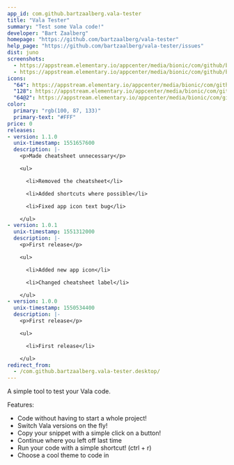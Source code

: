 ```yaml
---
app_id: com.github.bartzaalberg.vala-tester
title: "Vala Tester"
summary: "Test some Vala code!"
developer: "Bart Zaalberg"
homepage: "https://github.com/bartzaalberg/vala-tester"
help_page: "https://github.com/bartzaalberg/vala-tester/issues"
dist: juno
screenshots:
  - https://appstream.elementary.io/appcenter/media/bionic/com/github/bartzaalberg.vala-tester/8622ADD835B49511E234B958DF66D06B/screenshots/image-1_orig.png
  - https://appstream.elementary.io/appcenter/media/bionic/com/github/bartzaalberg.vala-tester/8622ADD835B49511E234B958DF66D06B/screenshots/image-2_orig.png
icons:
  "64": https://appstream.elementary.io/appcenter/media/bionic/com/github/bartzaalberg.vala-tester/8622ADD835B49511E234B958DF66D06B/icons/64x64/com.github.bartzaalberg.vala-tester_com.github.bartzaalberg.vala-tester.png
  "128": https://appstream.elementary.io/appcenter/media/bionic/com/github/bartzaalberg.vala-tester/8622ADD835B49511E234B958DF66D06B/icons/128x128/com.github.bartzaalberg.vala-tester_com.github.bartzaalberg.vala-tester.png
  "64@2": https://appstream.elementary.io/appcenter/media/bionic/com/github/bartzaalberg.vala-tester/8622ADD835B49511E234B958DF66D06B/icons/64x64@2/com.github.bartzaalberg.vala-tester_com.github.bartzaalberg.vala-tester.png
color:
  primary: "rgb(100, 87, 133)"
  primary-text: "#FFF"
price: 0
releases:
- version: 1.1.0
  unix-timestamp: 1551657600
  description: |-
    <p>Made cheatsheet unnecessary</p>

    <ul>

      <li>Removed the cheatsheet</li>

      <li>Added shortcuts where possible</li>

      <li>Fixed app icon text bug</li>

    </ul>
- version: 1.0.1
  unix-timestamp: 1551312000
  description: |-
    <p>First release</p>

    <ul>

      <li>Added new app icon</li>

      <li>Changed cheatsheet label</li>

    </ul>
- version: 1.0.0
  unix-timestamp: 1550534400
  description: |-
    <p>First release</p>

    <ul>

      <li>First release</li>

    </ul>
redirect_from:
  - /com.github.bartzaalberg.vala-tester.desktop/
---
```


<p>A simple tool to test your Vala code.</p>
<p>Features:</p>
<ul>
  <li>Code without having to start a whole project!</li>
  <li>Switch Vala versions on the fly!</li>
  <li>Copy your snippet with a simple click on a button!</li>
  <li>Continue where you left off last time</li>
  <li>Run your code with a simple shortcut! (ctrl + r)</li>
  <li>Choose a cool theme to code in</li>
</ul>